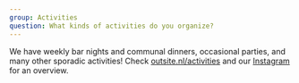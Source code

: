 ```yaml
---
group: Activities
question: What kinds of activities do you organize?
---
```


We have weekly bar nights and communal dinners, occasional parties, and many other sporadic activities! Check [outsite.nl/activities](/en/activities) and our [Instagram](https://www.instagram.com/outsite_delft/) for an overview.
